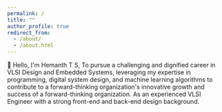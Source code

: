 ```yaml
---
permalink: /
title: ""
author_profile: true
redirect_from: 
  - /about/
  - /about.html
---
```


👋 Hello, I'm Hemanth T S, To pursue a challenging and dignified career in VLSI Design and Embedded Systems, leveraging my expertise in programming, digital system design, and machine learning algorithms to contribute to a forward-thinking organization's innovative growth and success of a forward-thinking organization. As an experienced VLSI Engineer with a strong front-end and back-end design background.
